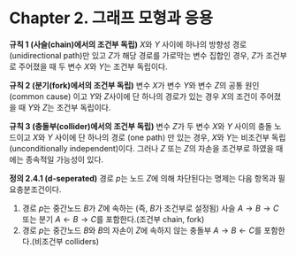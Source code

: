 # Chapter 2. 그래프 모형과 응용

**규칙 1 (사슬(chain)에서의 조건부 독립)**
$X$와 $Y$ 사이에 하나의 방향성 경로 (unidirectional path)만 있고 $Z$가 해당 경로를 가로막는 변수 집합인 경우, $Z$가 조건부로 주어졌을 때 두 변수 $X$와 $Y$는 조건부 독립이다.

**규칙 2 (분기(fork)에서의 조건부 독립)**
변수 $X$가 변수 $Y$와 변수 $Z$의 공통 원인 (common cause) 이고 $Y$와 $Z$사이에 단 하나의 경로가 있는 경우 $X$의 조건이 주어졌을 때 $Y$와 $Z$는 조건부 독립이다.

**규칙 3 (충돌부(collider)에서의 조건부 독립)**
변수 $Z$가 두 변수 $X$와 $Y$ 사이의 충돌 노드이고 $X$와 $Y$ 사이에 단 하나의 경로 (one path) 만 있는 경우, $X$와 $Y$는 비조건부 독립 (unconditionally independent)이다. 그러나 $Z$ 또는 $Z$의 자손을 조건부로 하였을 때에는 종속적일 가능성이 있다.

**정의 2.4.1 (d-seperated)**
경로 $p$는 노드 $Z$에 의해 차단된다는 명제는 다음 항목과 필요충분조건이다.
1. 경로 $p$는 중간노드 $B$가 $Z$에 속하는 (즉, $B$가 조건부로 설정됨) 사슬 $A \rightarrow B \rightarrow C$  또는 분기 $A \leftarrow B \rightarrow C$를 포함한다.(조건부 chain, fork)
2. 경로 $p$는 중간노드 $B$와 $B$의 자손이 $Z$에 속하지 않는 충돌부 $A \rightarrow B \leftarrow C$를 포함한다.(비조건부 colliders)

